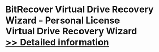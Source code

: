 # BitRecover Virtual Drive Recovery Wizard - Personal License<br />Virtual Drive Recovery Wizard<br />[>> Detailed information](https://secure.shareit.com/shareit/product.html?productid=300900428&affiliateid=200057808)